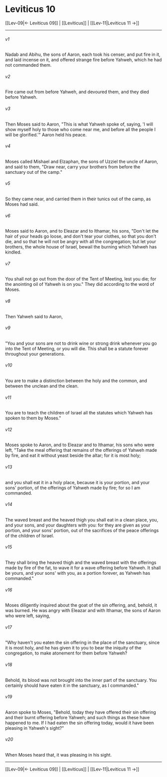 # Leviticus 10

[[Lev-09|← Leviticus 09]] | [[Leviticus]] | [[Lev-11|Leviticus 11 →]]
***



###### v1 
Nadab and Abihu, the sons of Aaron, each took his censer, and put fire in it, and laid incense on it, and offered strange fire before Yahweh, which he had not commanded them. 

###### v2 
Fire came out from before Yahweh, and devoured them, and they died before Yahweh. 

###### v3 
Then Moses said to Aaron, "This is what Yahweh spoke of, saying, 'I will show myself holy to those who come near me, and before all the people I will be glorified.'" Aaron held his peace. 

###### v4 
Moses called Mishael and Elzaphan, the sons of Uzziel the uncle of Aaron, and said to them, "Draw near, carry your brothers from before the sanctuary out of the camp." 

###### v5 
So they came near, and carried them in their tunics out of the camp, as Moses had said. 

###### v6 
Moses said to Aaron, and to Eleazar and to Ithamar, his sons, "Don't let the hair of your heads go loose, and don't tear your clothes, so that you don't die, and so that he will not be angry with all the congregation; but let your brothers, the whole house of Israel, bewail the burning which Yahweh has kindled. 

###### v7 
You shall not go out from the door of the Tent of Meeting, lest you die; for the anointing oil of Yahweh is on you." They did according to the word of Moses. 

###### v8 
Then Yahweh said to Aaron, 

###### v9 
"You and your sons are not to drink wine or strong drink whenever you go into the Tent of Meeting, or you will die. This shall be a statute forever throughout your generations. 

###### v10 
You are to make a distinction between the holy and the common, and between the unclean and the clean. 

###### v11 
You are to teach the children of Israel all the statutes which Yahweh has spoken to them by Moses." 

###### v12 
Moses spoke to Aaron, and to Eleazar and to Ithamar, his sons who were left, "Take the meal offering that remains of the offerings of Yahweh made by fire, and eat it without yeast beside the altar; for it is most holy; 

###### v13 
and you shall eat it in a holy place, because it is your portion, and your sons' portion, of the offerings of Yahweh made by fire; for so I am commanded. 

###### v14 
The waved breast and the heaved thigh you shall eat in a clean place, you, and your sons, and your daughters with you: for they are given as your portion, and your sons' portion, out of the sacrifices of the peace offerings of the children of Israel. 

###### v15 
They shall bring the heaved thigh and the waved breast with the offerings made by fire of the fat, to wave it for a wave offering before Yahweh. It shall be yours, and your sons' with you, as a portion forever, as Yahweh has commanded." 

###### v16 
Moses diligently inquired about the goat of the sin offering, and, behold, it was burned. He was angry with Eleazar and with Ithamar, the sons of Aaron who were left, saying, 

###### v17 
"Why haven't you eaten the sin offering in the place of the sanctuary, since it is most holy, and he has given it to you to bear the iniquity of the congregation, to make atonement for them before Yahweh? 

###### v18 
Behold, its blood was not brought into the inner part of the sanctuary. You certainly should have eaten it in the sanctuary, as I commanded." 

###### v19 
Aaron spoke to Moses, "Behold, today they have offered their sin offering and their burnt offering before Yahweh; and such things as these have happened to me. If I had eaten the sin offering today, would it have been pleasing in Yahweh's sight?" 

###### v20 
When Moses heard that, it was pleasing in his sight.

***
[[Lev-09|← Leviticus 09]] | [[Leviticus]] | [[Lev-11|Leviticus 11 →]]
